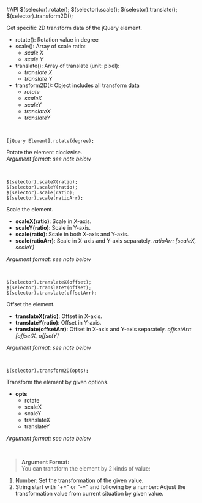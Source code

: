 
#API
    $(selector).rotate();
    $(selector).scale();
    $(selector).translate();
    $(selector).transform2D();

Get specific 2D transform data of the jQuery element. 

- rotate(): Rotation value in degree
- scale(): Array of scale ratio: 
  + *scale X*
  + *scale Y*
- translate(): Array of translate (unit: pixel):
  + *translate X*
  + *translate Y*
- transform2D(): Object includes all transform data
  + *rotate*
  + *scaleX*
  + *scaleY*
  + *translateX*
  + *translateY*

<div><br></div>

    [jQuery Element].rotate(degree);
Rotate the element clockwise.  
*Argument format: see note below*

<div><br></div>

    $(selector).scaleX(ratio);
    $(selector).scaleY(ratio);
    $(selector).scale(ratio);
    $(selector).scale(ratioArr);
Scale the element.

- **scaleX(ratio)**: Scale in X-axis.
- **scaleY(ratio)**: Scale in Y-axis.
- **scale(ratio)**: Scale in both X-axis and Y-axis.
- **scale(ratioArr)**: Scale in X-axis and Y-axis separately. *ratioArr: [scaleX, scaleY]*

*Argument format: see note below*

<div><br></div>

    $(selector).translateX(offset);
    $(selector).translateY(offset);
    $(selector).translate(offsetArr);
Offset the element.

- **translateX(ratio)**: Offset in X-axis.
- **translateY(ratio)**: Offset in Y-axis.
- **translate(offsetArr)**: Offset in X-axis and Y-axis separately. *offsetArr: [offsetX, offsetY]*

*Argument format: see note below*

<div><br></div>

    $(selector).transform2D(opts);
Transform the element by given options.
 
- **opts**
  + rotate
  + scaleX
  + scaleY
  + translateX
  + translateY


*Argument format: see note below*

<div><br></div>

> **Argument Format:**  
You can transform the element by 2 kinds of value:  
1. Number: Set the transformation of the given value.  
2. String start with "+=" or "-=" and following by a number: Adjust the transformation value from current situation by given value.

<div><br></div>
